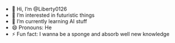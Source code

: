 - 👋 Hi, I’m @Liberty0126
- 👀 I’m interested in futuristic things
- 🌱 I’m currently learning AI stuff
- 😄 Pronouns: He
- ⚡ Fun fact: I wanna be a sponge and absorb well new knowledge

<!---
Liberty0126/Liberty0126 is a ✨ special ✨ repository because its `README.md` (this file) appears on your GitHub profile.
You can click the Preview link to take a look at your changes.
--->
